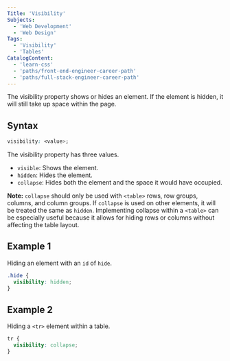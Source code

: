 ```yaml
---
Title: 'Visibility'
Subjects:
  - 'Web Development'
  - 'Web Design'
Tags:
  - 'Visibility'
  - 'Tables'
CatalogContent:
  - 'learn-css'
  - 'paths/front-end-engineer-career-path'
  - 'paths/full-stack-engineer-career-path'
---
```


The visibility property shows or hides an element. If the element is hidden, it will still take up space within the page.

## Syntax

```css
visibility: <value>;
```

The visibility property has three values.

- `visible`: Shows the element.
- `hidden`: Hides the element.
- `collapse`: Hides both the element and the space it would have occupied.

**Note:** `collapse` should only be used with `<table>` rows, row groups, columns, and column groups. If `collapse` is used on other elements, it will be treated the same as `hidden`. Implementing collapse within a `<table>` can be especially useful because it allows for hiding rows or columns without affecting the table layout.

## Example 1

Hiding an element with an `id` of `hide`.

```css
.hide {
  visibility: hidden;
}
```

## Example 2

Hiding a `<tr>` element within a table.

```css
tr {
  visibility: collapse;
}
```

